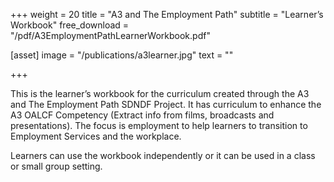 +++
weight = 20
title = "A3 and The Employment Path"
subtitle = "Learner’s Workbook"
free_download = "/pdf/A3EmploymentPathLearnerWorkbook.pdf"

[asset]
  image = "/publications/a3learner.jpg"
  text = ""


+++

This is the learner’s workbook for the curriculum created through the A3 and The Employment Path SDNDF Project. It has curriculum to enhance the A3 OALCF Competency (Extract info from films, broadcasts and presentations). The focus is employment to help learners to transition to Employment Services and the workplace.

Learners can use the workbook independently or it can be used in a class or small group setting.